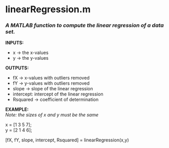 # linearRegression.m
### *A MATLAB function to compute the linear regression of a data set.*
**INPUTS:**
* x -> the x-values
* y -> the y-values

**OUTPUTS:**
* fX -> x-values with outliers removed
* fY -> y-values with outliers removed
* slope -> slope of the linear regression
* intercept: intercept of the linear regression
* Rsquared -> coefficient of determination

**EXAMPLE:**  
*Note: the sizes of x and y must be the same*  

x = [1 3 5 7];  
y = [2 1 4 6];  

[fX, fY, slope, intercept, Rsquared] = linearRegression(x,y)